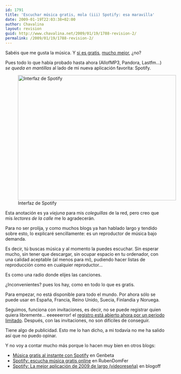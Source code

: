 ```yaml
---
id: 1791
title: 'Escuchar música gratis, mola (iii) Spotify: esa maravilla'
date: 2009-01-19T22:03:38+02:00
author: Chavalina
layout: revision
guid: http://www.chavalina.net/2009/01/19/1788-revision-2/
permalink: /2009/01/19/1788-revision-2/
---
```

Sabéis que me gusta la música. Y [si es gratis](http://http://www.chavalina.net/2006/10/20/post-748/), [mucho mejor](http://www.chavalina.net/2006/10/26/post-751/), ¿no?

Pues todo lo que había probado hasta ahora (AllofMP3, Pandora, Lastfm&#8230;) _se queda en mantillas_ al lado de mi nueva aplicación favorita: Spotify.

<figure id="attachment_1789" aria-describedby="caption-attachment-1789" style="width: 500px" class="wp-caption aligncenter"><img class="size-full wp-image-1789" title="Spotify" src="ficheros/2009/01/spotify.jpg" alt="Interfaz de Spotify" width="500" height="395" /><figcaption id="caption-attachment-1789" class="wp-caption-text">Interfaz de Spotify</figcaption></figure>

Esta anotación es ya _viejuna_ para mis _coleguillas_ de la red, pero creo que mis _lectores de la calle_ me lo agradecerán.

Para no ser prolija, y como muchos blogs ya han hablado largo y tendido sobre esto, lo explicaré sencillamente: es un reproductor de música bajo demanda.

Es decir, tú buscas música y al momento la puedes escuchar. Sin esperar mucho, sin tener que descargar, sin ocupar espacio en tu ordenador, con una calidad aceptable (al menos para mí), pudiendo hacer listas de reproducción como en cualquier reproductor&#8230;

Es como una radio donde elijes las canciones.

¿Inconvenientes? pues los hay, como en todo lo que es gratis.

Para empezar, no está disponible para todo el mundo. Por ahora sólo se puede usar en España, Francia, Reino Unido, Suecia, Finlandia y Noruega.

Seguimos, funciona con invitaciones, es decir, no se puede registrar quien quiera libremente&#8230; eeeeeerror! el [registro está abierto ahora por un periodo limitado](https://www.spotify.com/en/get-started/). Después, con las invitaciones, no son difíciles de conseguir.

Tiene algo de publicidad. Esto me lo han dicho, a mi todavía no me ha salido así que no puedo opinar.

Y no voy a contar mucho más porque lo hacen muy bien en otros blogs:

  * [Música gratis al instante con Spotify](http://www.genbeta.com/2009/01/13-musica-gratis-al-instante-spotify) en Genbeta
  * [Spotify: escucha música gratis online](http://www.rubendomfer.com/blog/2009/01/13/spotify-escucha-musica-gratis-online/) en RubenDomFer
  * [Spotify: La mejor aplicación de 2009 de largo (videoreseña)](http://www.blogoff.es/2009/01/16/spotify-la-mejor-aplicacion-de-2009-de-largo-videoresena/) en blogoff
